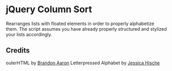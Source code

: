 # jQuery Column Sort

Rearranges lists with floated elements in order to properly alphabetize them. The script assumes you have already properly structured and stylized your lists accordingly.

## Credits

outerHTML by [Brandon Aaron](http://github.com/brandonaaron/jquery-outerhtml)
Letterpressed Alphabet by [Jessica Hische](http://buystufffrom.jessicahische.com/category/letterpress-prints)
